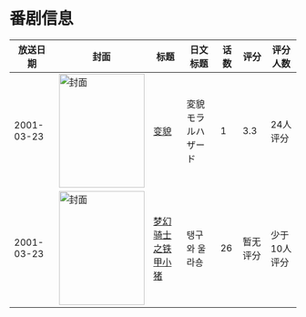 # 番剧信息

|放送日期|封面|标题|日文标题|话数|评分|评分人数|
|---|---|---|---|---|---|---|
|2001-03-23|<img src="https://bangumi.tv/img/no_icon_subject.png" alt="封面" style="width:150px;height:200px;object-fit:cover;">|[变貌](https://bangumi.tv/subject/124968)|変貌 モラルハザード|1|3.3|24人评分|
|2001-03-23|<img src="https://lain.bgm.tv/pic/cover/c/af/8f/311015_ltT91.jpg" alt="封面" style="width:150px;height:200px;object-fit:cover;">|[梦幻骑士之铁甲小猪](https://bangumi.tv/subject/311015)|탱구와 울라숑|26|暂无评分|少于10人评分|
